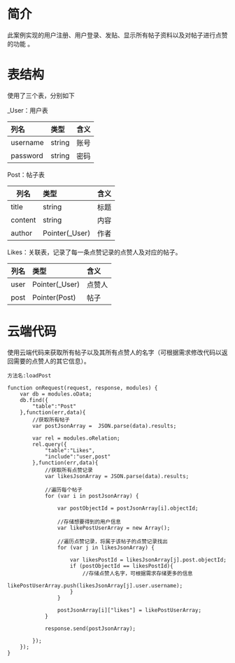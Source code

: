 
# 简介

此案例实现的用户注册、用户登录、发贴、显示所有帖子资料以及对帖子进行点赞的功能 。

# 表结构

使用了三个表，分别如下

_User：用户表

| 列名        | 类型   | 含义 |
|:------------|:-------|:---- |
| username    | string | 账号 |
| password    | string | 密码 |


Post：帖子表

| 列名        | 类型          | 含义 |
| ------------|:--------------|:-----|
| title       | string        | 标题 |
| content     | string        | 内容 |
| author      |Pointer(_User) | 作者 |


Likes：关联表，记录了每一条点赞记录的点赞人及对应的帖子。

| 列名        | 类型          | 含义  |
| ------------|:--------------|:------|
| user        | Pointer(_User)| 点赞人|
| post        | Pointer(Post) | 帖子  |


# 云端代码

使用云端代码来获取所有帖子以及其所有点赞人的名字（可根据需求修改代码以返回需要的点赞人的其它信息）。

```
方法名:loadPost

function onRequest(request, response, modules) {
    var db = modules.oData;
    db.find({
        "table":"Post"   
    },function(err,data){
        //获取所有帖子
        var postJsonArray =  JSON.parse(data).results;

        var rel = modules.oRelation;
        rel.query({
            "table":"Likes",
            "include":"user,post" 
        },function(err,data){
            //获取所有点赞记录
            var likesJsonArray = JSON.parse(data).results;

            //遍历每个帖子
            for (var i in postJsonArray) {
                
                var postObjectId = postJsonArray[i].objectId;
                
                //存储想要得到的用户信息
                var likePostUserArray = new Array();
                
                //遍历点赞记录，将属于该帖子的点赞记录找出
                for (var j in likesJsonArray) {
                    
                    var likesPostId = likesJsonArray[j].post.objectId;
                    if (postObjectId == likesPostId){
                        //存储点赞人名字，可根据需求存储更多的信息
                        likePostUserArray.push(likesJsonArray[j].user.username);
                    }
                }
                
                postJsonArray[i]["likes"] = likePostUserArray;
            }
            
            response.send(postJsonArray);
            
        });
    });
}                                                                                                                                                 
```